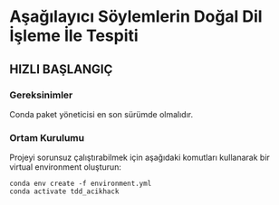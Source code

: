# Aşağılayıcı Söylemlerin Doğal Dil İşleme İle Tespiti

## HIZLI BAŞLANGIÇ

### Gereksinimler
Conda paket yöneticisi en son sürümde olmalıdır.

### Ortam Kurulumu
Projeyi sorunsuz çalıştırabilmek için aşağıdaki komutları kullanarak bir virtual environment oluşturun:

```shell
conda env create -f environment.yml
conda activate tdd_acikhack
```





